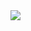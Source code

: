 
<img src="https://github.com/Abiji-2020/DSA-Cracker/assets/145255212/e732521e-45e7-4082-9a47-7c397d2a99c8">
